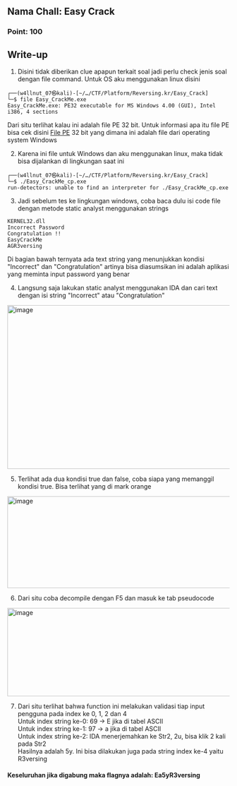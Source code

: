 ## Nama Chall: Easy Crack
### Point: 100

## Write-up
1. Disini tidak diberikan clue apapun terkait soal jadi perlu check jenis soal dengan file command. Untuk OS aku menggunakan linux disini
```
┌──(w4llnut_07㉿kali)-[~/…/CTF/Platform/Reversing.kr/Easy_Crack]
└─$ file Easy_CrackMe.exe
Easy_CrackMe.exe: PE32 executable for MS Windows 4.00 (GUI), Intel i386, 4 sections
```
Dari situ terlihat kalau ini adalah file PE 32 bit. Untuk informasi apa itu file PE bisa cek disini <a href="https://en.wikipedia.org/wiki/Portable_Executable">File PE</a> 32 bit yang dimana ini adalah file dari operating system Windows


2. Karena ini file untuk Windows dan aku menggunakan linux, maka tidak bisa dijalankan di lingkungan saat ini
```
┌──(w4llnut_07㉿kali)-[~/…/CTF/Platform/Reversing.kr/Easy_Crack]
└─$ ./Easy_CrackMe_cp.exe 
run-detectors: unable to find an interpreter for ./Easy_CrackMe_cp.exe
```


3. Jadi sebelum tes ke lingkungan windows, coba baca dulu isi code file dengan metode static analyst menggunakan strings
```
KERNEL32.dll
Incorrect Password
Congratulation !!
EasyCrackMe
AGR3versing
```
Di bagian bawah ternyata ada text string yang menunjukkan kondisi "Incorrect" dan "Congratulation" artinya bisa diasumsikan ini adalah aplikasi yang meminta input password yang benar

4. Langsung saja lakukan static analyst menggunakan IDA dan cari text dengan isi string "Incorrect" atau "Congratulation"
<img width="726" height="371" alt="image" src="https://github.com/user-attachments/assets/d26ca751-4c16-4e2c-80cc-fc8b7c79a754" />


5. Terlihat ada dua kondisi true dan false, coba siapa yang memanggil kondisi true. Bisa terlihat yang di mark orange
<img width="725" height="208" alt="image" src="https://github.com/user-attachments/assets/8988ec8b-1687-4ac2-88aa-38eaa8ed693f" />

6. Dari situ coba decompile dengan F5 dan masuk ke tab pseudocode
<img width="942" height="200" alt="image" src="https://github.com/user-attachments/assets/56f8dced-e501-4e9b-864e-def6bb015a3d" />


7. Dari situ terlihat bahwa function ini melakukan validasi tiap input pengguna pada index ke 0, 1, 2 dan 4 <br>
Untuk index string ke-0: 69 -> E jika di tabel ASCII <br>
Untuk index string ke-1: 97 -> a jika di tabel ASCII <br>
Untuk index string ke-2: IDA menerjemahkan ke Str2, 2u, bisa klik 2 kali pada Str2 <br>
Hasilnya adalah 5y. Ini bisa dilakukan juga pada string index ke-4 yaitu R3versing

#### Keseluruhan jika digabung maka flagnya adalah: Ea5yR3versing
